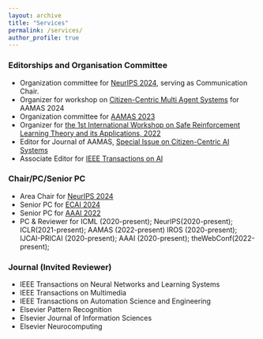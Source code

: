 ```yaml
---
layout: archive
title: "Services"
permalink: /services/
author_profile: true
---
```



### Editorships and Organisation Committee 
* Organization committee for [NeurIPS 2024](https://aamas2023.soton.ac.uk/), serving as Communication Chair.
* Organizer for workshop on [Citizen-Centric Multi Agent Systems](https://sites.google.com/view/cmas24) for AAMAS 2024
* Organization committee for [AAMAS 2023](https://aamas2023.soton.ac.uk/)
* Organizer for [the 1st International Workshop on Safe Reinforcement Learning Theory and its Applications, 2022](https://saferl.online/2022/)
* Editor for Journal of AAMAS, [Special Issue on Citizen-Centric AI Systems](https://link.springer.com/collections/fjfgjaafef)
* Associate Editor for [IEEE Transactions on AI](https://cis.ieee.org/publications/ieee-transactions-on-artificial-intelligence) 

### Chair/PC/Senior PC
* Area Chair for [NeurIPS 2024](https://neurips.cc/Conferences/2024)
* Senior PC for [ECAI 2024](https://www.ecai2024.eu/)
* Senior PC for [AAAI 2022](https://aaai.org/Conferences/AAAI-22/)
* PC & Reviewer for 
     ICML (2020-present); 
     NeurIPS(2020-present); 
     ICLR(2021-present);
     AAMAS (2022-present)
     IROS (2020-present);
     IJCAI-PRICAI (2020-present); 
     AAAI (2020-present); 
     theWebConf(2022-present); 

### Journal (Invited Reviewer)
* IEEE Transactions on Neural Networks and Learning Systems
* IEEE Transactions on Multimedia
* IEEE Transactions on Automation Science and Engineering
* Elsevier Pattern Recognition
* Elsevier Journal of Information Sciences
* Elsevier Neurocomputing


<!--
* Session Chair for Reinforcement Learning in [IROS 2022](https://iros2022.org/)
* Session Chair for Reinforcement Learning in [ACML 2021](https://www.acml-conf.org/2021/)

<embed src="/files/202305.pdf" type="application/pdf">

### Journal (Invited Reviewer)
* IEEE Transactions on Neural Networks and Learning Systems
* IEEE Transactions on Multimedia
* IEEE Transactions on Automation Science and Engineering
* Elsevier Pattern Recognition
* Elsevier Journal of Information Sciences
* Elsevier Neurocomputing

Dr. Yali Du is currently a Lecturer (Assistant Professor) in Artificial Intelligencee at [King's College London](https://www.kcl.ac.uk/). 
Prior to joining King's, she was a postdoctoral research fellow at Centre for AI, University College London working with [Prof. Jun Wang](http://www0.cs.ucl.ac.uk/staff/Jun.Wang/). 
She received my PhD degree from University of Technology Sydney in 2019 supervised by [Prof. Dacheng Tao](https://scholar.google.com/citations?user=RwlJNLcAAAAJ&hl=en). 
She is also fortunate to have worked with [Prof. Tong Zhang](http://tongzhang-ml.org/), [Dr. Lei Han](https://leihan.org/) and [Dr. Ji Liu](http://jiliu-ml.org/).   


* International Conference on Machine Learning (ICML) 2020
* International Joint Conference on Artificial Intelligence (IJCAI-PRICAI), 2020
* AAAI Conference on Artificial Intelligence (AAAI), 2020
* International Conference on Data Mining (ICDM), 2017



## Conference (Program Committee and Reviewer)

* International Conference on Machine Learning (ICML) 2020
* International Joint Conference on Artificial Intelligence (IJCAI-PRICAI), 2020
* AAAI Conference on Artificial Intelligence (AAAI), 2020
* International Conference on Data Mining (ICDM), 2017


## Journal (Invited Reviewer)
* IEEE Transactions on Neural Networks and Learning Systems
* IEEE Transactions on Multimedia
* IEEE Transactions on Automation Science and Engineering
* Elsevier Pattern Recognition
* Elsevier Journal of Information Sciences
* Elsevier Neurocomputing

-->